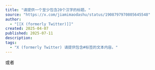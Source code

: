 ```yaml
---
title: "请提供一个至少包含20个汉字的标题。"
source: "https://x.com/jiamimaodashu/status/1908797970805645548"
author:
  - "[[X (formerly Twitter)]]"
created: 2025-04-07
published: 2025-07-11
description:
tags:
  - "X (formerly Twitter) 请提供包含#标签的文本内容。"
---
```

或者